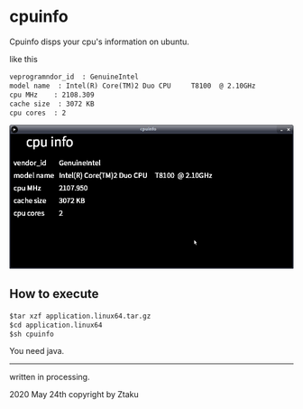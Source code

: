 # cpuinfo



Cpuinfo disps your cpu's information on ubuntu.

like this

```
veprogramndor_id  : GenuineIntel
model name  : Intel(R) Core(TM)2 Duo CPU     T8100  @ 2.10GHz
cpu MHz    : 2108.309
cache size  : 3072 KB
cpu cores  : 2
```

<img src="screenshot1.png" alt="screenshot1" style="zoom:67%;" />



##  How to execute

```
$tar xzf application.linux64.tar.gz
$cd application.linux64
$sh cpuinfo
```



You need java.

------

written in processing.

2020 May 24th
copyright by Ztaku





